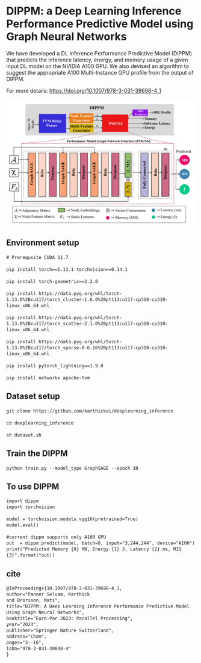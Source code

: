 # DIPPM: a Deep Learning Inference Performance Predictive Model using Graph Neural Networks
We have developed a DL Inference Performance Predictive
Model (DIPPM) that predicts the inference latency, energy, and memory usage of a given input DL model on the NVIDIA A100 GPU. We also devised an algorithm to suggest the appropriate A100 Multi-Instance GPU profile from the output of DIPPM.

For more details: https://doi.org/10.1007/978-3-031-39698-4_1

<img alt = "DIPPM Arcitecture"
    src="assets/architecture.png">


## Environment setup
```
# Prerequsite CUDA 11.7

pip install torch==1.13.1 torchvision==0.14.1

pip install torch-geometric==2.2.0

pip install https://data.pyg.org/whl/torch-1.13.0%2Bcu117/torch_cluster-1.6.0%2Bpt113cu117-cp310-cp310-linux_x86_64.whl

pip install https://data.pyg.org/whl/torch-1.13.0%2Bcu117/torch_scatter-2.1.0%2Bpt113cu117-cp310-cp310-linux_x86_64.whl

pip install https://data.pyg.org/whl/torch-1.13.0%2Bcu117/torch_sparse-0.6.16%2Bpt113cu117-cp310-cp310-linux_x86_64.whl

pip install pytorch_lightning==1.9.0

pip install networkx apache-tvm
```

## Dataset setup
```
git clone https://github.com/karthickai/deeplearning_inference

cd deeplearning_inference

sh dataset.sh
```

## Train the DIPPM
```
python train.py --model_type GraphSAGE --epoch 10
```

## To use DIPPM
```
import dippm
import torchvision

model = torchvision.models.vgg16(pretrained=True)
model.eval()

#current dippm supports only A100 GPU
out  = dippm.predict(model, batch=8, input="3,244,244", device="A100")
print("Predicted Memory {0} MB, Energy {1} J, Latency {2} ms, MIG {3}".format(*out))

```

## cite
```
@InProceedings{10.1007/978-3-031-39698-4_1,
author="Panner Selvam, Karthick
and Brorsson, Mats",
title="DIPPM: A Deep Learning Inference Performance Predictive Model Using Graph Neural Networks",
booktitle="Euro-Par 2023: Parallel Processing",
year="2023",
publisher="Springer Nature Switzerland",
address="Cham",
pages="3--16",
isbn="978-3-031-39698-4"
}


```
